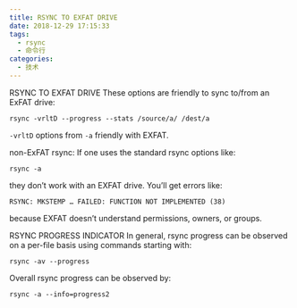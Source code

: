 ```yaml
---
title: RSYNC TO EXFAT DRIVE
date: 2018-12-29 17:15:33
tags:
  - rsync
  - 命令行
categories:
  - 技术
---
```

RSYNC TO EXFAT DRIVE
These options are friendly to sync to/from an ExFAT drive:
```
rsync -vrltD --progress --stats /source/a/ /dest/a
```
`-vrltD`
options from `-a` friendly with EXFAT.

non-ExFAT rsync:
If one uses the standard rsync options like:
```
rsync -a
```
they don’t work with an EXFAT drive. You’ll get errors like:
```
RSYNC: MKSTEMP … FAILED: FUNCTION NOT IMPLEMENTED (38)
```
because EXFAT doesn’t understand permissions, owners, or groups.

RSYNC PROGRESS INDICATOR
In general, rsync progress can be observed on a per-file basis using commands starting with:
```
rsync -av --progress
```
Overall rsync progress can be observed by:
```
rsync -a --info=progress2
```
